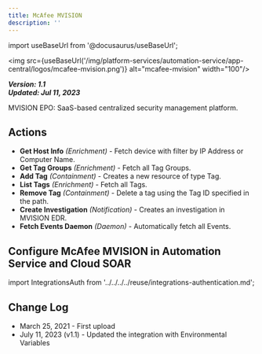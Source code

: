 ```yaml
---
title: McAfee MVISION
description: ''
---
```

import useBaseUrl from '@docusaurus/useBaseUrl';

<img src={useBaseUrl('/img/platform-services/automation-service/app-central/logos/mcafee-mvision.png')} alt="mcafee-mvision" width="100"/>

***Version: 1.1  
Updated: Jul 11, 2023***

MVISION EPO: SaaS-based centralized security management platform.   

## Actions

* **Get Host Info** *(Enrichment)* - Fetch device with filter by IP Address or Computer Name.
* **Get Tag Groups** *(Enrichment)* - Fetch all Tag Groups.
* **Add Tag** *(Containment)* - Creates a new resource of type Tag.
* **List Tags** *(Enrichment)* - Fetch all Tags.
* **Remove Tag** *(Containment)* - Delete a tag using the Tag ID specified in the path.
* **Create Investigation** *(Notification)* - Creates an investigation in MVISION EDR.
* **Fetch Events Daemon** *(Daemon)* - Automatically fetch all Events.

## Configure McAfee MVISION in Automation Service and Cloud SOAR

import IntegrationsAuth from '../../../../reuse/integrations-authentication.md';

<IntegrationsAuth/>

## Change Log

* March 25, 2021 - First upload
* July 11, 2023 (v1.1) - Updated the integration with Environmental Variables
